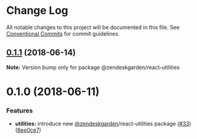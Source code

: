 # Change Log

All notable changes to this project will be documented in this file.
See [Conventional Commits](https://conventionalcommits.org) for commit guidelines.

<a name="0.1.1"></a>
## [0.1.1](https://github.com/zendeskgarden/react-components/compare/@zendeskgarden/react-utilities@0.1.0...@zendeskgarden/react-utilities@0.1.1) (2018-06-14)




**Note:** Version bump only for package @zendeskgarden/react-utilities

<a name="0.1.0"></a>
# 0.1.0 (2018-06-11)


### Features

* **utilities:** introduce new [@zendeskgarden](https://github.com/zendeskgarden)/react-utilities package ([#33](https://github.com/zendeskgarden/react-components/issues/33)) ([6ee0ce7](https://github.com/zendeskgarden/react-components/commit/6ee0ce7))

